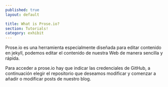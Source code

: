 ```yaml
---
published: true
layout: default

title: What is Prose.io?
section: Tutorials!
category: exhibit
---
```


Prose.io es una herramienta especialmente diseñada para editar contenido en jekyll, podemos editar el contenido de nuestra Web de manera sencilla y rápida.

Para acceder a prose.io hay que indicar las credenciales de GitHub, a continuación elegir el repositorio que deseamos modificar y comenzar a añadir o modificar posts de nuestro blog.
